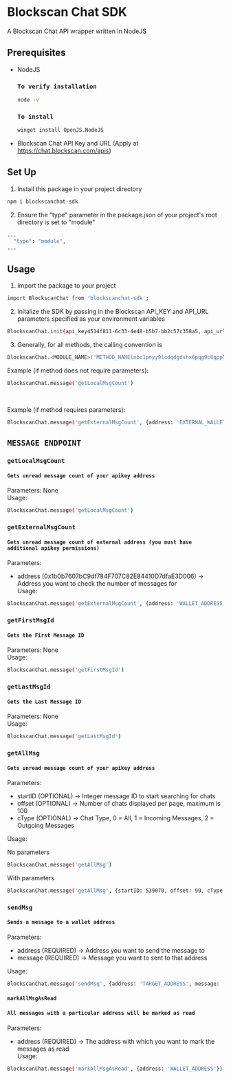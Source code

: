 # Blockscan Chat SDK

A Blockscan Chat API wrapper written in NodeJS

## Prerequisites
- NodeJS
    ### `To verify installation` 
    ```bash
    node -v
    ```
    ### `To install` 
    ```bash
    winget install OpenJS.NodeJS
    ```
- Blockscan Chat API Key and URL (Apply at https://chat.blockscan.com/apis)

## Set Up

1. Install this package in your project directory

```bash
npm i blockscanchat-sdk
```

2. Ensure the "type" parameter in the package.json of your project's root directory is set to "module"

```bash
...
  "type": "module",
...
```

## Usage

1. Import the package to your project

```bash
import BlockscanChat from 'blockscanchat-sdk'; 
```

2. Initalize the SDK by passing in the Blockscan API_KEY and API_URL parameters specified as your environment variables

```bash
BlockscanChat.init(api_key4514f811-6c33-4e48-b5b7-bb2c57c358a5, api_url)
```

3. Generally, for all methods, the calling convention is

```bash
BlockscanChat.<MODULE_NAME>('METHOD_NAMElnbc1pnyy9lcdqdgdshx6pqg9c8qpp52nxv7355qsqa5qwkkl7k60uwvaw8mv5emrk0tu9w56f6ywc3yt3ssp57cqnar6rgmeka9u0hle7t8yfmcn428led6a4ddd0jwpj9nmlfugq9qrsgqcqpcxqy8ayqrzjqv06k0m23t593pngl0jt7n9wznp64fqngvctz7vts8nq4tukvtljqzh0wvqqr7qqqgqqqqqqqqqqqqqq9grzjqtsjy9p55gdceevp36fvdmrkxqvzfhy8ak2tgc5zgtjtra9xlaz97zf5agqqg2qqqqqqqqqqqqqqqqqq9g06nu42a6y8lwff7mg64nr74mgxy5pt3gqs4aja7sftsl27fzt5xsqede5rp39we7vtrnjg847w3g5zq0arzcsv4w889euzcwuy3cu8sqkewgf8', {PARAMETERS})
```

Example (if method does not require parameters): 
```bash
BlockscanChat.message('getLocalMsgCount')
```
<br>

Example (if method requires parameters): 
```bash
BlockscanChat.message('getExternalMsgCount', {address: 'EXTERNAL_WALLET_ADDRESS'})
```
## `MESSAGE ENDPOINT`

### `getLocalMsgCount`
#### `Gets unread message count of your apikey address`

Parameters: None <br>
Usage: 
```bash
BlockscanChat.message('getLocalMsgCount')
```

### `getExternalMsgCount`
#### `Gets unread message count of external address (you must have additional apikey permissions)`

Parameters: 
- address (0x1b0b7607bC9df784F707C82E84410D7dfaE3D006) -> Address you want to check the number of messages for <br>
Usage: 
```bash
BlockscanChat.message('getExternalMsgCount', {address: 'WALLET_ADDRESS'})
```
### `getFirstMsgId`
#### `Gets the First Message ID`

Parameters: None <br>
Usage: 
```bash
BlockscanChat.message('getFirstMsgId')
```

### `getLastMsgId`
#### `Gets the Last Message ID`

Parameters: None <br>
Usage: 
```bash
BlockscanChat.message('getLastMsgId')
```

### `getAllMsg`
#### `Gets unread message count of your apikey address`

Parameters: 
- startID (OPTIONAL) -> Integer message ID to start searching for chats
- offset (OPTIONAL) -> Number of chats displayed per page, maximum is 100
- cType (OPTIONAL) -> Chat Type, 0 = All, 1 = Incoming Messages, 2 = Outgoing Messages

Usage: 
<br>

No parameters
```bash
BlockscanChat.message('getAllMsg')
```

With parameters
```bash
BlockscanChat.message('getAllMsg', {startID: 539070, offset: 99, cType: 2})
```

### `sendMsg`
#### `Sends a message to a wallet address`

Parameters: 
- address (REQUIRED) -> Address you want to send the message to
- message (REQUIRED) -> Message you want to sent to that address <br>

Usage: 
```bash
BlockscanChat.message('sendMsg', {address: 'TARGET_ADDRESS', message: 'YOUR_MESSAGE'})
```

#### `markAllMsgAsRead`
#### `All messages with a particular address will be marked as read`

Parameters: 
- address (REQUIRED) -> The address with which you want to mark the messages as read <br>
Usage: 
```bash
BlockscanChat.message('markAllMsgAsRead', {address: 'WALLET_ADDRESS'})
```



